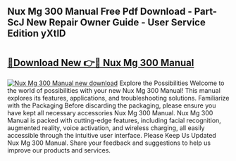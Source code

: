 ## Nux Mg 300 Manual Free Pdf Download - Part-ScJ New Repair Owner Guide - User Service Edition yXtlD

# <h2><a href="http://cf30135.oget.top/?id=Nux+Mg+300+Manual">🔗Download New 👉🔴 Nux Mg 300 Manual</a></h2>

[![Nux Mg 300 Manual new download](https://i.imgur.com/5g1atiW.png)](http://cf30135.oget.top/?id=Nux+Mg+300+Manual)
Explore the Possibilities Welcome to the world of possibilities with your new Nux Mg 300 Manual! This manual explores its features, applications, and troubleshooting solutions. Familiarize with the Packaging Before discarding the packaging, please ensure you have kept all necessary accessories Nux Mg 300 Manual. Nux Mg 300 Manual is packed with cutting-edge features, including facial recognition, augmented reality, voice activation, and wireless charging, all easily accessible through the intuitive user interface. Please Keep Us Updated Nux Mg 300 Manual. Share your feedback and suggestions to help us improve our products and services.
